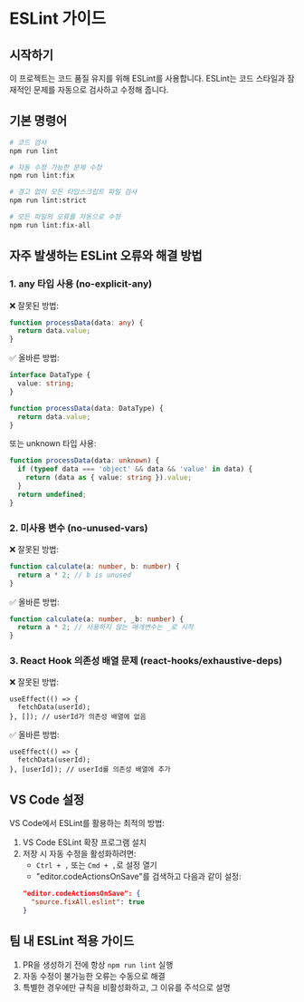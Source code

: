 # ESLint 가이드

## 시작하기

이 프로젝트는 코드 품질 유지를 위해 ESLint를 사용합니다. ESLint는 코드 스타일과 잠재적인 문제를 자동으로 검사하고 수정해 줍니다.

## 기본 명령어

```bash
# 코드 검사
npm run lint

# 자동 수정 가능한 문제 수정
npm run lint:fix

# 경고 없이 모든 타입스크립트 파일 검사
npm run lint:strict

# 모든 파일의 오류를 자동으로 수정
npm run lint:fix-all
```

## 자주 발생하는 ESLint 오류와 해결 방법

### 1. any 타입 사용 (no-explicit-any)

❌ 잘못된 방법:
```typescript
function processData(data: any) {
  return data.value;
}
```

✅ 올바른 방법:
```typescript
interface DataType {
  value: string;
}

function processData(data: DataType) {
  return data.value;
}
```

또는 unknown 타입 사용:
```typescript
function processData(data: unknown) {
  if (typeof data === 'object' && data && 'value' in data) {
    return (data as { value: string }).value;
  }
  return undefined;
}
```

### 2. 미사용 변수 (no-unused-vars)

❌ 잘못된 방법:
```typescript
function calculate(a: number, b: number) {
  return a * 2; // b is unused
}
```

✅ 올바른 방법:
```typescript
function calculate(a: number, _b: number) {
  return a * 2; // 사용하지 않는 매개변수는 _로 시작
}
```

### 3. React Hook 의존성 배열 문제 (react-hooks/exhaustive-deps)

❌ 잘못된 방법:
```tsx
useEffect(() => {
  fetchData(userId);
}, []); // userId가 의존성 배열에 없음
```

✅ 올바른 방법:
```tsx
useEffect(() => {
  fetchData(userId);
}, [userId]); // userId를 의존성 배열에 추가
```

## VS Code 설정

VS Code에서 ESLint를 활용하는 최적의 방법:

1. VS Code ESLint 확장 프로그램 설치
2. 저장 시 자동 수정을 활성화하려면:
   - `Ctrl + ,` 또는 `Cmd + ,`로 설정 열기
   - "editor.codeActionsOnSave"를 검색하고 다음과 같이 설정:
   ```json
   "editor.codeActionsOnSave": {
     "source.fixAll.eslint": true
   }
   ```

## 팀 내 ESLint 적용 가이드

1. PR을 생성하기 전에 항상 `npm run lint` 실행
2. 자동 수정이 불가능한 오류는 수동으로 해결
3. 특별한 경우에만 규칙을 비활성화하고, 그 이유를 주석으로 설명
